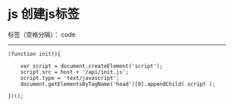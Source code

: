 ﻿# js 创建js标签

标签（空格分隔）： code

---

```
(function init(){

    var script = document.createElement('script');
    script.src = host + '/api/init.js';
    script.type = 'text/javascript';
    document.getElementsByTagName('head')[0].appendChild( script );

})();
```




